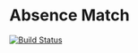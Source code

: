 # Absence Match

[![Build Status](https://travis-ci.org/marocchino/absence_match.png?branch=master)](https://travis-ci.org/marocchino/absence_match)
